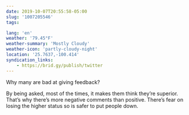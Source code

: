 ```yaml
---
date: 2019-10-07T20:55:58-05:00
slug: '1007205546'
tags:

lang: 'en'
weather: '79.45°F'
weather-summary: 'Mostly Cloudy'
weather-icon: 'partly-cloudy-night'
location: '25.7637,-100.414'
syndication_links:
    - https://brid.gy/publish/twitter
---
```

‪Why many are bad at giving feedback?‬

‪By being asked, most of the times, it makes them think they’re superior. That’s why there’s more negative comments than positive. There’s fear on losing the higher status so is safer to put people down.‬